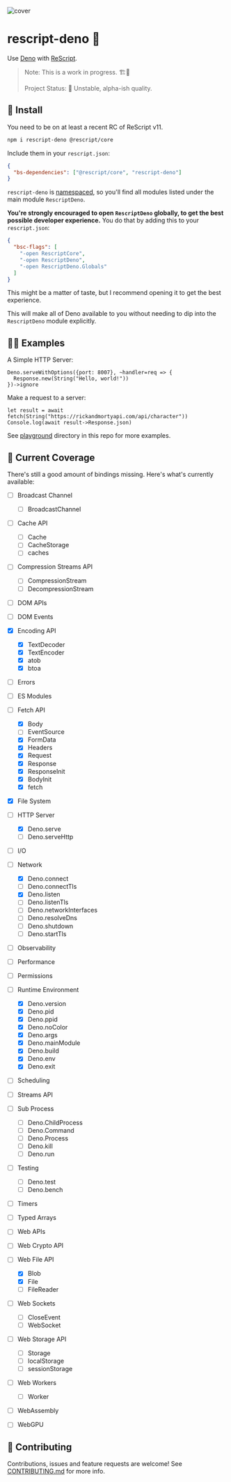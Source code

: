 ![cover](https://cdn.jsdelivr.net/gh/tsirysndr/rescript-deno@main/.github/images/cover.png)

# rescript-deno 🦕

Use [Deno](https://deno.com/) with [ReScript](https://rescript-lang.org/).

> Note: This is a work in progress. 🏗️🚧
>
> Project Status: 🐲 Unstable, alpha-ish quality.

## 🚚 Install

You need to be on at least a recent RC of ReScript v11.

```sh
npm i rescript-deno @rescript/core
```

Include them in your `rescript.json`:

```json
{
  "bs-dependencies": ["@rescript/core", "rescript-deno"]
}
```

`rescript-deno` is [namespaced](https://rescript-lang.org/docs/manual/latest/build-configuration#name-namespace), so you'll find all modules listed under the main module `RescriptDeno`.

**You're strongly encouraged to open `RescriptDeno` globally, to get the best possible developer experience.** You do that by adding this to your `rescript.json`:

```json
{
  "bsc-flags": [
    "-open RescriptCore",
    "-open RescriptDeno",
    "-open RescriptDeno.Globals"
  ]
}
```

This might be a matter of taste, but I recommend opening it to get the best experience.

This will make all of Deno available to you without needing to dip into the `RescriptDeno` module explicitly.

## 🧑‍🔬 Examples

A Simple HTTP Server:

```rescript
Deno.serveWithOptions({port: 8007}, ~handler=req => {
  Response.new(String("Hello, world!"))
})->ignore
```

Make a request to a server:

```rescript
let result = await fetch(String("https://rickandmortyapi.com/api/character"))
Console.log(await result->Response.json)
```

See [playground](playground) directory in this repo for more examples.

## 📑 Current Coverage

There's still a good amount of bindings missing. Here's what's currently available:

- [ ] Broadcast Channel
  - [ ] BroadcastChannel
- [ ] Cache API
  - [ ] Cache
  - [ ] CacheStorage
  - [ ] caches
- [ ] Compression Streams API
  - [ ] CompressionStream
  - [ ] DecompressionStream
- [ ] DOM APIs
- [ ] DOM Events
- [x] Encoding API
  - [x] TextDecoder
  - [x] TextEncoder
  - [x] atob
  - [x] btoa
- [ ] Errors
- [ ] ES Modules
- [ ] Fetch API
  - [x] Body
  - [ ] EventSource
  - [x] FormData
  - [x] Headers
  - [x] Request
  - [x] Response
  - [x] ResponseInit
  - [x] BodyInit
  - [x] fetch
- [x] File System
- [ ] HTTP Server
  - [x] Deno.serve
  - [ ] Deno.serveHttp
- [ ] I/O
- [ ] Network
  - [x] Deno.connect
  - [ ] Deno.connectTls
  - [x] Deno.listen
  - [ ] Deno.listenTls
  - [ ] Deno.networkInterfaces
  - [ ] Deno.resolveDns
  - [ ] Deno.shutdown
  - [ ] Deno.startTls
- [ ] Observability
- [ ] Performance
- [ ] Permissions
- [ ] Runtime Environment
  - [x] Deno.version
  - [x] Deno.pid
  - [x] Deno.ppid
  - [x] Deno.noColor
  - [x] Deno.args
  - [x] Deno.mainModule
  - [x] Deno.build
  - [x] Deno.env
  - [x] Deno.exit
- [ ] Scheduling
- [ ] Streams API
- [ ] Sub Process
  - [ ] Deno.ChildProcess
  - [ ] Deno.Command
  - [ ] Deno.Process
  - [ ] Deno.kill
  - [ ] Deno.run 
- [ ] Testing
  - [ ] Deno.test
  - [ ] Deno.bench 
- [ ] Timers
- [ ] Typed Arrays
- [ ] Web APIs
- [ ] Web Crypto API
- [ ] Web File API
  - [x] Blob
  - [x] File
  - [ ] FileReader
- [ ] Web Sockets
  - [ ] CloseEvent
  - [ ] WebSocket
- [ ] Web Storage API
  - [ ] Storage
  - [ ] localStorage
  - [ ] sessionStorage
- [ ] Web Workers
  - [ ] Worker
- [ ] WebAssembly
- [ ] WebGPU


## 🤝 Contributing

Contributions, issues and feature requests are welcome!
See [CONTRIBUTING.md](CONTRIBUTING.md) for more info.